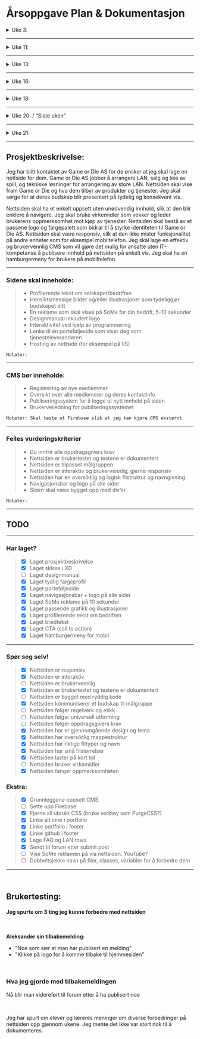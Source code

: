 # Årsoppgave Plan & Dokumentasjon

<details><summary>Uke 3:</summary>

~~**Uke 3:**~~
  + Grov arbeidsplan
  + Prosjektbeskrivelse (hva jeg skal lage, hvordan, og hvorfor)
  + Skisse i XD
  + Mappestruktur til oppgaven
  + Fargepalett
  + Opprette og linke HTML, CSS og JS fil

**Ukas oppsummering:**
Jeg startet uken ved å lage en generell arbeidsplan og mappestruktur til oppgaven, etter det begynte jeg å brainstorme ideer for nettsiden til Game or Die i adobe XD.
Jeg fikk masse inspirasjon fra nettet om mulig tema og utseende. Jeg bestemte meg for å velge et retro/"synthwave" utseende.
Denne uken oprettet jeg html, css og javascript fil. Jeg startet å dele nettsiden inn i rows for å gjøre klart for innhold.
Jeg startet på logo i ukene før uke 11.
<p></p>
</details>

---

<details><summary>Uke 11:</summary>

**Uke 11**
  + Lage logo og designmanual i Illustrator/InDesign helst ferdig innen onsdag
  + Starte å lage alle div's og jobbe med generelt oppsett av sidene inkludert porteføljeside

**Ukas oppsummering:**
Jeg lagde ferdig logo og tilpasset den slik at den var mer synlig på nettsiden.
Jeg flytta hele prosjektet til github. Det tok en stund med jeg satt opp dokumentasjon i mitt repo med markdown. Fra nå av bruker jeg git til å oppdatere kode og synce med filene skyen. Denne uken har jeg også laget navbar(det var 200 linjer med css?!)
<p></p>
</details>

---

<details><summary>Uke 13:</summary>

**Uke 13: mandag-torsdag**
  + Oppsett av sidene MÅ være ferdig innen denne uken!
  + Starte på del 2 av oppgaven (CMS)

**Ukas oppsummering:**
Denne uken har det skjedd en del, jeg startet helt på nytt med siden min fordi navbar ble for komplisert og Simen anbefalte å starte på nytt men denne gangen fokusere mer på å bygge basics med minimal kode. Jeg lagde en ny navbar som var enklere og ganske lik. Jeg la også inn bakgrunnsbilde og text på landing page. Nå har jeg også en enkel CMS publiseringsside der man kan skrive inn text. Jeg la til en tekst editor med node.js og npm. Jeg er igang med eksprimentering av CSS frameworks som Booststrap. Jeg skal prøve å holde hele projektet under 1mb, derfor må alt utenom mine 3 starterfiler hentes fra 
<p></p>

**Påskeferien:**
Jeg finjusterte opsett av siden slik at det blir enkelere å bygge på den i fremtiden. Jeg bruker CDN for å hene inn tekst editor istedenfor at det ligger lokalt.
<p></p>
</details>



---

<details><summary>Uke 16:</summary>

**Uke 16: tirsdag-fredag**
  + Lage 10-sekunders reklame for bedriften
  + Skrive ferdig profilerende tekst om selskapet/bedriften

**Ukas oppsummering:**
<p></p>
</details>

---

<details><summary>Uke 18:</summary>

**Uke 18:**
  + Reklame skal være ferdig
  + Fortsett på CMS

**Ukas oppsummering:**
Denne uken gjorde jeg ferdig CMS, det kjører lokalt og har ikke mye styling men den funker helt greit. Jeg har fikset en forum side der alle posts blir lagt inn. Jeg oppdaterte nav-baren slik at den funker. Jeg har også lagt til en footer med logo og linker til sosiale medier, kontakt oss og en link til github repo.
<p></p>
</details>

---

<details><summary>Uke 20: / "Siste uken" </summary>

**Uke 20:**
  + "Siste uken"
  + CMS skal være ferdig
  + Brukertesting

**Ukas oppsummering:**
På mandag laget jeg et enkelt portfolio oppsett. Jeg har innsett at CSS'en min er ganske rotete, det må jeg finne ut av. Torsdag: Laget ferdig en kort(10s) og en lang(18s) SoMe reklame. Den klar, tydlig og godt tilpasset målgruppen! 
Ble også ferdig med portfolio siden, det var knotete fordi jeg måtte inn i alle projektene og endre kode, bytte masse bilder og ikoner fra png med 1 lag komprimering til webmp med 2 lag komprimering. Filstørrelser er så små som mulig. I portfolio så linker jeg til en gammel terminoppgave med sin helt egen portfolio som skal være fungerene, derfor blir det mange filer å om-linke og komprimere. Jeg kjørte all css gjennom et vertkøy som pekte ut hvilken css som ikke var i bruk, det hjalp meg fjerne en del linjer med css
<p></p>

**Helgen:**
 + **Lørdag:** Ladge ferdig spill-delen av hovedsiden. Ladge også en interaktiv FAQ greie rett over footeren. Komprimerte og converterte flere bilder til webp **(-400kb av bildemappen)** Har planer om å lage ferdig hjemmesiden og style forum i helgen slik at jeg kan brukerteste og lage designmanual på skolen. **+ 100 linjer css denne dagen**
  
 + **Søndag:** Lagde ferdig LAN-delen av hovedsiden, har litt problemer med resonsiviteten på denne delen. Fikset knapp på forum som fører til makePost siden. Stylet også ferdig innlegg på forumet. Alt fra ckeditor blir automatisk formatert med p tags og h tags på forumet. **+ 150 linjer css denne dagen (1075 linjer css totalt (Jeg hater css))**
<p></p>

<p></p>
</details>

---

<details><summary>Uke 21:</summary>

**Uke 21:**
  + Buffer

**Ukas oppsummering:**
Linket alt i portfolio. Linket til portfolio og github i footer. Brukertestet litt. Ladge designmanual.
<p></p>
</details>

---

## Prosjektbeskrivelse:
<p>
Jeg har blitt kontaktet av Game or Die AS for de ønsker at jeg skal lage en nettside for dem. Game or Die AS jobber å arrangere LAN, salg og leie av spill, og tekniske løsninger for arrangering av store LAN. Nettsiden skal vise fram Game or Die og hva dem tilbyr av produkter og tjenester. Jeg skal sørge for at deres budskap blir presentert på tydelig og konsekvent vis.</p>
Nettsiden skal ha et enkelt oppsett uten unødvendig innhold, slik at den blir enklere å navigere. Jeg skal bruke virkemidler som vekker og leder brukerens oppmerksomhet mot kjøp av tjenester. Nettsiden skal bestå av et passene logo og fargepalett som bidrar til å styrke identiteten til Game or Die AS. Nettsiden skal være responsiv, slik at den ikke mister funksjonalitet på andre enheter som for eksempel mobiltelefon. Jeg skal lage en effektiv og brukervennlig CMS som vil gjøre det mulig for ansatte uten IT-kompetanse å publisere innhold på nettsiden på enkelt vis. Jeg skal ha en hamburgermeny for brukere på mobiltelefon.</p>

---

### Sidene skal inneholde:
>  + Profilerende tekst om selskapet/bedriften
>  + Hensiktsmessige bilder og/eller illustrasjoner som tydeliggjør budskapet ditt
>  + En reklame som skal vises på SoMe for din bedrift, 5-10 sekunder
>  + Designmanual inkludert logo
>  + Interaktivitet ved hjelp av programmering
>  + Lenke til en porteføljeside som viser deg som tjenesteleverandøren
>  + Hosting av nettside (for eksempel på IIS)

```Notater:```

---

### CMS bør inneholde:
> + Registrering av nye medlemmer
> +	Oversikt over alle medlemmer og deres kontaktinfo
> +	Publiseringssystem for å legge ut nytt innhold på siden
> +	Brukerveiledning for publiseringssystemet

```Notater: Skal teste ut Firebase slik at jeg kan kjøre CMS eksternt ```

---

### Felles vurderingskriterier
> +	Du innfrir alle oppdragsgivers krav
> +	Nettsiden er brukertestet og testene er dokumentert
> +	Nettsiden er tilpasset målgruppen
> +	Nettsiden er interaktiv og brukervennlig, gjerne responsiv
> +	Nettsiden har en oversiktlig og logisk filstruktur og navngivning
> +	Navigasjonsbar og logo på alle sider
> +	Siden skal være bygget opp med div’er

```Notater:```

---

## TODO

---

### Har laget?

> - [x] Laget prosjektbeskrivelse
> - [x] Laget skisse i XD
> - [ ] Laget designmanual
> - [x] Laget tydlig fargeprofil
> - [x] Laget porteføljeside
> - [x] Laget navigasjonsbar + logo på alle sider
> - [x] Laget SoMe reklame på 10 sekunder
> - [x] Laget passende grafikk og illustrasjoner
> - [x] Laget profilerende tekst om bedriften
> - [x] Laget brødtekst
> - [x] Laget CTA (call to action)
> - [x] Laget hamburgermeny for mobil

---

### Spør seg selv!

> - [x] Nettsiden er responisv
> - [x] Nettsiden er interaktiv
> - [ ] Nettsiden er brukervennlig
> - [x] Nettsiden er brukertestet og testene er dokumentert
> - [ ] Nettsiden er bygget med ryddig kode
> - [x] Nettsiden kommuniserer et budskap til målgruppe
> - [ ] Nettsiden følger regelverk og etikk
> - [ ] Nettsiden følger universell utforming
> - [ ] Nettsiden følger oppdragsgivers krav
> - [x] Nettsiden har et gjennomgående design og tema
> - [x] Nettsiden har oversiktlig mappestruktur
> - [x] Nettsiden har riktige filtyper og navn
> - [x] Nettsiden har små filstørrelser
> - [x] Nettsiden laster på kort tid
> - [ ] Nettsiden bruker virkemidler
> - [x] Nettsiden fanger oppmerksomheten

### Ekstra:

> - [x] Grunnleggene oppsett CMS
> - [ ] Sette opp Firebase
> - [x] Fjerne all ubrukt CSS (bruke verktøy som PurgeCSS?)
> - [x] Linke alt inne i portfolio
> - [x] Linke portfolio i footer
> - [x] Linke github i footer 
> - [x] Lage FAQ og LAN rows
> - [x] Sendt til forum etter submit post
> - [ ] Vise SoMe reklamen på via nettsiden. YouTube?
> - [ ] Dobbeltsjekke navn på filer, classes, variabler for å forbedre dem
---

<br>
 
## **Brukertesting:**

#### Jeg spurte om 3 ting jeg kunne forbedre med nettsiden
<br>

**Aleksander sin tilbakemelding:**
 + "Noe som sier at man har publisert en melding"
 + "Klikke på logo for å komme tilbake til hjemmesiden"

<br>

### Hva jeg gjorde med tilbakemeldingen

Nå blir man videreført til forum etter å ha publisert noe


<br>

Jeg har spurt om elever og læreres meninger om diverse forbedringer på nettsiden opp gjennom ukene. Jeg mente det ikke var stort nok til å dokumenteres.

